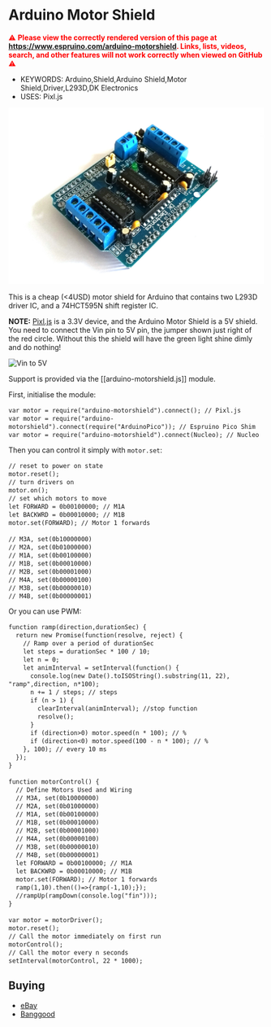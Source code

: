 <!--- Copyright (c) 2018 Gordon Williams, Pur3 Ltd. See the file LICENSE for copying permission. -->
Arduino Motor Shield
=====================

<span style="color:red">:warning: **Please view the correctly rendered version of this page at https://www.espruino.com/arduino-motorshield. Links, lists, videos, search, and other features will not work correctly when viewed on GitHub** :warning:</span>

* KEYWORDS: Arduino,Shield,Arduino Shield,Motor Shield,Driver,L293D,DK Electronics
* USES: Pixl.js

![Motor Shield](arduino-motorshield.jpg)

This is a cheap (<4USD) motor shield for Arduino that contains two L293D driver IC, and a 74HCT595N shift register IC.

**NOTE:** [Pixl.js](/Pixl.js) is a 3.3V device, and the  Arduino Motor Shield is a 5V shield. You need to connect the Vin pin to 5V pin, the jumper shown just right of the red circle. Without this the shield will have the green light shine dimly and do nothing!

![Vin to 5V](https://www.espruino.com/refimages/Pixljs_jst.jpg)

Support is provided via the [[arduino-motorshield.js]] module.

First, initialise the module:

```
var motor = require("arduino-motorshield").connect(); // Pixl.js
var motor = require("arduino-motorshield").connect(require("ArduinoPico")); // Espruino Pico Shim
var motor = require("arduino-motorshield").connect(Nucleo); // Nucleo
```

Then you can control it simply with `motor.set`:

```
// reset to power on state
motor.reset();
// turn drivers on
motor.on();
// set which motors to move
let FORWARD = 0b00100000; // M1A
let BACKWRD = 0b00010000; // M1B
motor.set(FORWARD); // Motor 1 forwards

// M3A, set(0b10000000)
// M2A, set(0b01000000)
// M1A, set(0b00100000)
// M1B, set(0b00010000)
// M2B, set(0b00001000)
// M4A, set(0b00000100)
// M3B, set(0b00000010)
// M4B, set(0b00000001)
```

Or you can use PWM:

```
function ramp(direction,durationSec) {
  return new Promise(function(resolve, reject) {
    // Ramp over a period of durationSec
    let steps = durationSec * 100 / 10;
    let n = 0;
    let animInterval = setInterval(function() {
      console.log(new Date().toISOString().substring(11, 22), "ramp",direction, n*100);
      n += 1 / steps; // steps
      if (n > 1) {
        clearInterval(animInterval); //stop function
        resolve();
      }
      if (direction>0) motor.speed(n * 100); // %
      if (direction<0) motor.speed(100 - n * 100); // %
    }, 100); // every 10 ms
  });
}

function motorControl() {
  // Define Motors Used and Wiring
  // M3A, set(0b10000000)
  // M2A, set(0b01000000)
  // M1A, set(0b00100000)
  // M1B, set(0b00010000)
  // M2B, set(0b00001000)
  // M4A, set(0b00000100)
  // M3B, set(0b00000010)
  // M4B, set(0b00000001)
  let FORWARD = 0b00100000; // M1A
  let BACKWRD = 0b00010000; // M1B
  motor.set(FORWARD); // Motor 1 forwards
  ramp(1,10).then(()=>{ramp(-1,10);});
  //rampUp(rampDown(console.log("fin")));
}

var motor = motorDriver();
motor.reset();
// Call the motor immediately on first run
motorControl();
// Call the motor every n seconds
setInterval(motorControl, 22 * 1000);
```

Buying
-----

* [eBay](http://www.ebay.com/sch/i.html?_nkw=arduino+l293d+motor+shield+-nodemcu)
* [Banggood](https://www.banggood.com/Motor-Driver-Shield-L293D-Duemilanove-Mega-U-NO-p-72855.html)
